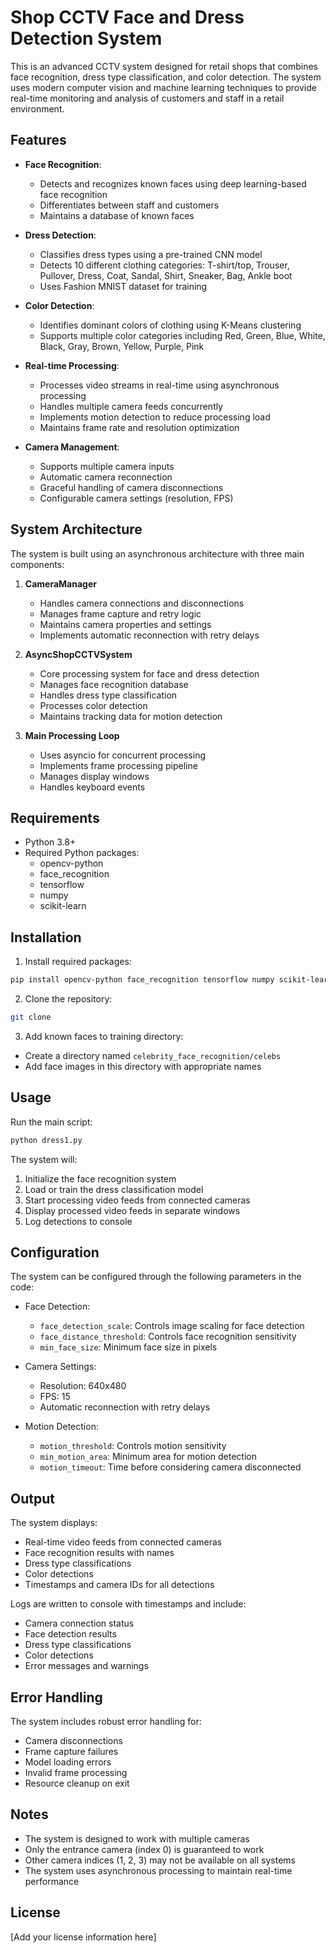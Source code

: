 # Shop CCTV Face and Dress Detection System

This is an advanced CCTV system designed for retail shops that combines face recognition, dress type classification, and color detection. The system uses modern computer vision and machine learning techniques to provide real-time monitoring and analysis of customers and staff in a retail environment.

## Features

- **Face Recognition**: 
  - Detects and recognizes known faces using deep learning-based face recognition
  - Differentiates between staff and customers
  - Maintains a database of known faces

- **Dress Detection**: 
  - Classifies dress types using a pre-trained CNN model
  - Detects 10 different clothing categories: T-shirt/top, Trouser, Pullover, Dress, Coat, Sandal, Shirt, Sneaker, Bag, Ankle boot
  - Uses Fashion MNIST dataset for training

- **Color Detection**: 
  - Identifies dominant colors of clothing using K-Means clustering
  - Supports multiple color categories including Red, Green, Blue, White, Black, Gray, Brown, Yellow, Purple, Pink

- **Real-time Processing**: 
  - Processes video streams in real-time using asynchronous processing
  - Handles multiple camera feeds concurrently
  - Implements motion detection to reduce processing load
  - Maintains frame rate and resolution optimization

- **Camera Management**: 
  - Supports multiple camera inputs
  - Automatic camera reconnection
  - Graceful handling of camera disconnections
  - Configurable camera settings (resolution, FPS)

## System Architecture

The system is built using an asynchronous architecture with three main components:

1. **CameraManager**
   - Handles camera connections and disconnections
   - Manages frame capture and retry logic
   - Maintains camera properties and settings
   - Implements automatic reconnection with retry delays

2. **AsyncShopCCTVSystem**
   - Core processing system for face and dress detection
   - Manages face recognition database
   - Handles dress type classification
   - Processes color detection
   - Maintains tracking data for motion detection

3. **Main Processing Loop**
   - Uses asyncio for concurrent processing
   - Implements frame processing pipeline
   - Manages display windows
   - Handles keyboard events

## Requirements

- Python 3.8+
- Required Python packages:
  - opencv-python
  - face_recognition
  - tensorflow
  - numpy
  - scikit-learn

## Installation

1. Install required packages:
```bash
pip install opencv-python face_recognition tensorflow numpy scikit-learn
```

2. Clone the repository:
```bash
git clone 
```

3. Add known faces to training directory:
- Create a directory named `celebrity_face_recognition/celebs`
- Add face images in this directory with appropriate names

## Usage

Run the main script:
```bash
python dress1.py
```

The system will:
1. Initialize the face recognition system
2. Load or train the dress classification model
3. Start processing video feeds from connected cameras
4. Display processed video feeds in separate windows
5. Log detections to console

## Configuration

The system can be configured through the following parameters in the code:

- Face Detection:
  - `face_detection_scale`: Controls image scaling for face detection
  - `face_distance_threshold`: Controls face recognition sensitivity
  - `min_face_size`: Minimum face size in pixels

- Camera Settings:
  - Resolution: 640x480
  - FPS: 15
  - Automatic reconnection with retry delays

- Motion Detection:
  - `motion_threshold`: Controls motion sensitivity
  - `min_motion_area`: Minimum area for motion detection
  - `motion_timeout`: Time before considering camera disconnected

## Output

The system displays:
- Real-time video feeds from connected cameras
- Face recognition results with names
- Dress type classifications
- Color detections
- Timestamps and camera IDs for all detections

Logs are written to console with timestamps and include:
- Camera connection status
- Face detection results
- Dress type classifications
- Color detections
- Error messages and warnings

## Error Handling

The system includes robust error handling for:
- Camera disconnections
- Frame capture failures
- Model loading errors
- Invalid frame processing
- Resource cleanup on exit

## Notes

- The system is designed to work with multiple cameras
- Only the entrance camera (index 0) is guaranteed to work
- Other camera indices (1, 2, 3) may not be available on all systems
- The system uses asynchronous processing to maintain real-time performance

## License

[Add your license information here]
